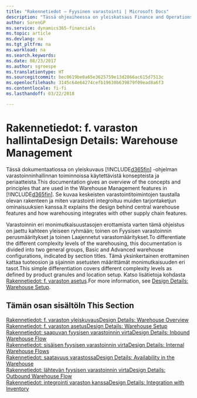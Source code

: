 ```yaml
---
title: "Rakennetiedot – Fyysinen varastointi | Microsoft Docs"
description: "Tässä ohjeaiheessa on yleiskatsaus Finance and Operations, Business editionin varastoinninhallinnan ominaisuuksien rakenteesta, käsitteistä ja periaatteista."
author: SorenGP
ms.service: dynamics365-financials
ms.topic: article
ms.devlang: na
ms.tgt_pltfrm: na
ms.workload: na
ms.search.keywords: 
ms.date: 08/23/2017
ms.author: sgroespe
ms.translationtype: HT
ms.sourcegitcommit: bec0619be0a65e3625759e13d2866ac615d7513c
ms.openlocfilehash: 3145c64e64274cefb19630b639879f09ead8a6f3
ms.contentlocale: fi-fi
ms.lasthandoff: 03/22/2018

---
```

# <a name="design-details-warehouse-management"></a><span data-ttu-id="0c63c-103">Rakennetiedot: f. varaston hallinta</span><span class="sxs-lookup"><span data-stu-id="0c63c-103">Design Details: Warehouse Management</span></span>
<span data-ttu-id="0c63c-104">Tässä dokumentaatiossa on yleiskuvaus [!INCLUDE[d365fin](includes/d365fin_md.md)] -ohjelman varastoinninhallinnan toiminnoissa käytettävistä konsepteista ja periaatteista.</span><span class="sxs-lookup"><span data-stu-id="0c63c-104">This documentation gives an overview of the concepts and principles that are used in the Warehouse Management features in [!INCLUDE[d365fin](includes/d365fin_md.md)].</span></span> <span data-ttu-id="0c63c-105">Se kuvaa keskeisten varastointitoimintojen taustalla olevan rakenteen ja miten varastointi integroituu muiden tarjontaketjun ominaisuuksien kanssa.</span><span class="sxs-lookup"><span data-stu-id="0c63c-105">It explains the design behind central warehouse features and how warehousing integrates with other supply chain features.</span></span>  

<span data-ttu-id="0c63c-106">Varastoinnin eri monimutkaisuustasojen erottamista varten tämä ohjeistus on jaettu kahteen yleiseen ryhmään; toinen on Fyysisen varastoinnin perusmääritykset ja toinen Laajennetut varastomääritykset.</span><span class="sxs-lookup"><span data-stu-id="0c63c-106">To differentiate the different complexity levels of the warehousing, this documentation is divided into two general groups, Basic and Advanced warehouse configurations, indicated by section titles.</span></span> <span data-ttu-id="0c63c-107">Tämä yksinkertainen erottaminen kattaa tuoteosion ja sijainnin asetusten määrittämät monimutkaisuuden eri tasot.</span><span class="sxs-lookup"><span data-stu-id="0c63c-107">This simple differentiation covers different complexity levels as defined by product granules and location setup.</span></span> <span data-ttu-id="0c63c-108">Katso lisätietoja kohdasta [Rakennetiedot: f. varaston asetus](design-details-warehouse-setup.md).</span><span class="sxs-lookup"><span data-stu-id="0c63c-108">For more information, see [Design Details: Warehouse Setup](design-details-warehouse-setup.md).</span></span>  

## <a name="in-this-section"></a><span data-ttu-id="0c63c-109">Tämän osan sisältö</span><span class="sxs-lookup"><span data-stu-id="0c63c-109">In This Section</span></span>  
[<span data-ttu-id="0c63c-110">Rakennetiedot: f. varaston yleiskuvaus</span><span class="sxs-lookup"><span data-stu-id="0c63c-110">Design Details: Warehouse Overview</span></span>](design-details-warehouse-overview.md)  
[<span data-ttu-id="0c63c-111">Rakennetiedot: f. varaston asetus</span><span class="sxs-lookup"><span data-stu-id="0c63c-111">Design Details: Warehouse Setup</span></span>](design-details-warehouse-setup.md)  
[<span data-ttu-id="0c63c-112">Rakennetiedot: saapuvan fyysisen varastoinnin virta</span><span class="sxs-lookup"><span data-stu-id="0c63c-112">Design Details: Inbound Warehouse Flow</span></span>](design-details-inbound-warehouse-flow.md)  
[<span data-ttu-id="0c63c-113">Rakennetiedot: sisäisen fyysisen varastoinnin virta</span><span class="sxs-lookup"><span data-stu-id="0c63c-113">Design Details: Internal Warehouse Flows</span></span>](design-details-internal-warehouse-flows.md)  
[<span data-ttu-id="0c63c-114">Rakennetiedot: saatavuus varastossa</span><span class="sxs-lookup"><span data-stu-id="0c63c-114">Design Details: Availability in the Warehouse</span></span>](design-details-availability-in-the-warehouse.md)  
[<span data-ttu-id="0c63c-115">Rakennetiedot: lähtevän fyysisen varastoinnin virta</span><span class="sxs-lookup"><span data-stu-id="0c63c-115">Design Details: Outbound Warehouse Flow</span></span>](design-details-outbound-warehouse-flow.md)  
[<span data-ttu-id="0c63c-116">Rakennetiedot: integrointi varaston kanssa</span><span class="sxs-lookup"><span data-stu-id="0c63c-116">Design Details: Integration with Inventory</span></span>](design-details-integration-with-inventory.md)

